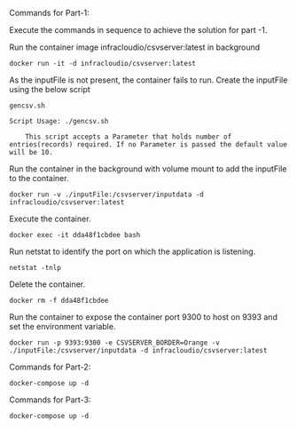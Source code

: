 Commands for Part-1:

Execute the commands in sequence to achieve the solution for part -1.

Run the container image infracloudio/csvserver:latest in background

	docker run -it -d infracloudio/csvserver:latest

As the inputFile is not present, the container fails to run. Create the inputFile using the below script

	gencsv.sh

	Script Usage: ./gencsv.sh

		This script accepts a Parameter that holds number of entries(records) required. If no Parameter is passed the default value will be 10.

Run the container in the background with volume mount to add the inputFile to the container.
	
	docker run -v ./inputFile:/csvserver/inputdata -d infracloudio/csvserver:latest

Execute the container.
	
	docker exec -it dda48f1cbdee bash

Run netstat to identify the port on which the application is listening.

	netstat -tnlp
Delete the container.

	docker rm -f dda48f1cbdee
Run the container to expose the container port 9300 to host on 9393 and set the environment variable.

	docker run -p 9393:9300 -e CSVSERVER_BORDER=Orange -v ./inputFile:/csvserver/inputdata -d infracloudio/csvserver:latest
	
Commands for Part-2:

	docker-compose up -d

Commands for Part-3:

	docker-compose up -d